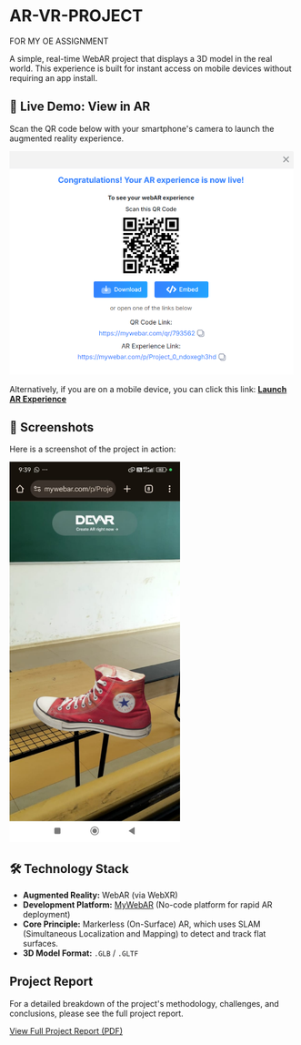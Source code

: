 # AR-VR-PROJECT
FOR MY OE ASSIGNMENT

A simple, real-time WebAR project that displays a 3D model in the real world. This experience is built for instant access on mobile devices without requiring an app install.

## 🚀 Live Demo: View in AR

Scan the QR code below with your smartphone's camera to launch the augmented reality experience.

<img src="ASSETS/QRCODE.png" alt="AR Demo QR Code" width="500">

<br/>

Alternatively, if you are on a mobile device, you can click this link:
**[Launch AR Experience](https://mywebar.com/p/Project_0_ndoxegh3hd)**

## 📸 Screenshots

Here is a screenshot of the project in action:

<img src="ASSETS/AR_IMAGE.jpg" alt="AR Project Screenshot" width="300">

## 🛠️ Technology Stack

* **Augmented Reality:** WebAR (via WebXR)
* **Development Platform:** [MyWebAR](https://mywebar.com/) (No-code platform for rapid AR deployment)
* **Core Principle:** Markerless (On-Surface) AR, which uses SLAM (Simultaneous Localization and Mapping) to detect and track flat surfaces.
* **3D Model Format:** `.GLB` / `.GLTF`

## Project Report

For a detailed breakdown of the project's methodology, challenges, and conclusions, please see the full project report.

[View Full Project Report (PDF)](ASSETS/AR-VR-REPORT.pdf)
